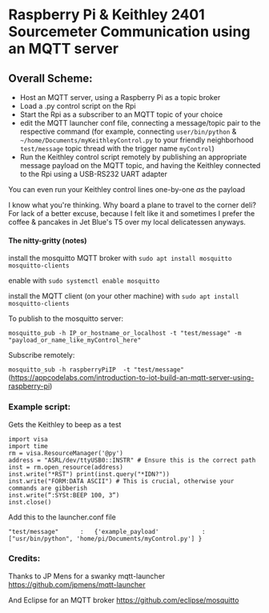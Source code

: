 # Raspberry Pi & Keithley 2401 Sourcemeter Communication using an MQTT server

## Overall Scheme: 
* Host an MQTT server, using a Raspberry Pi as a topic broker
* Load a .py control script on the Rpi
* Start the Rpi as a subscriber to an MQTT topic of your choice
* edit the MQTT launcher conf file, connecting a message/topic pair to the respective command (for example, connecting `user/bin/python` & `~/home/Documents/myKeithleyControl.py` to your friendly neighborhood `test/message` topic thread with the trigger name `myControl`)
* Run the Keithley control script remotely by publishing an appropriate message payload on the MQTT topic, and having the Keithley connected to the Rpi using a USB-RS232 UART adapter

You can even run your Keithley control lines one-by-one _as_ the payload 
 
I know what you're thinking. Why board a plane to travel to the corner deli? For lack of a better excuse, because I felt like it and sometimes I prefer the coffee & pancakes in Jet Blue's T5 over my local delicatessen anyways. 
#### The nitty-gritty (notes)
install the mosquitto MQTT broker with `sudo apt install mosquitto mosquitto-clients`

enable with `sudo systemctl enable mosquitto`

install the MQTT client (on your other machine) with `sudo apt install mosquitto-clients`

To publish to the mosquitto server: 

`mosquitto_pub -h IP_or_hostname_or_localhost -t "test/message" -m "payload_or_name_like_myControl_here"`

Subscribe remotely:

`mosquitto_sub -h raspberryPiIP  -t "test/message"` 
(https://appcodelabs.com/introduction-to-iot-build-an-mqtt-server-using-raspberry-pi)


### Example script: 
Gets the Keithley to beep as a test 

```
import visa 
import time 
rm = visa.ResourceManager('@py') 
address = "ASRL/dev/ttyUSB0::INSTR" # Ensure this is the correct path
inst = rm.open_resource(address) 
inst.write("*RST") print(inst.query("*IDN?")) 
inst.write("FORM:DATA ASCII") # This is crucial, otherwise your commands are gibberish 
inst.write(“:SYSt:BEEP 100, 3“)
inst.close()

```
Add this to the launcher.conf file
```
"test/message"      :   {'example_payload'            :   ["usr/bin/python", 'home/pi/Documents/myControl.py'] }
```

### Credits:
Thanks to JP Mens for a swanky mqtt-launcher https://github.com/jpmens/mqtt-launcher

And Eclipse for an MQTT broker https://github.com/eclipse/mosquitto
